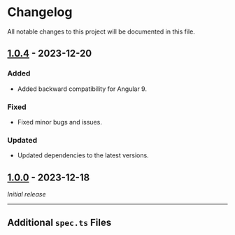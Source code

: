 # Changelog

All notable changes to this project will be documented in this file.

<a name="1.0.4"></a>

## [1.0.4] - 2023-12-20

### Added

- Added backward compatibility for Angular 9.

### Fixed

- Fixed minor bugs and issues.

### Updated

- Updated dependencies to the latest versions.

<a name="1.0.0"></a>

## [1.0.0] - 2023-12-18

_Initial release_

---

## Additional `spec.ts` Files

[1.0.4]: https://github.com/your/project/releases/tag/1.0.4
[1.0.0]: https://github.com/your/project/releases/tag/1.0.0
